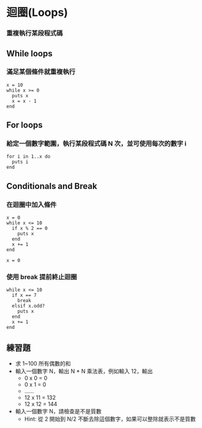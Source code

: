 # 迴圈(Loops)
### 重複執行某段程式碼

## While loops
### 滿足某個條件就重複執行

	x = 10
	while x >= 0
	  puts x
	  x = x - 1
	end

## For loops
### 給定一個數字範圍，執行某段程式碼 N 次，並可使用每次的數字 i 

	for i in 1..x do
	  puts i
	end
	
## Conditionals and Break
### 在迴圈中加入條件

	x = 0
	while x <= 10
	  if x % 2 == 0
	    puts x
	  end
	  x += 1
	end
	
	x = 0

### 使用 break 提前終止迴圈

	while x <= 10
	  if x == 7
 	    break
	  elsif x.odd?
    	puts x
	  end
	  x += 1
	end

## 練習題

* 求 1~100 所有偶數的和
* 輸入一個數字 N，輸出 N * N 乘法表，例如輸入 12，輸出
  * 0 x 0 = 0
  * 0 x 1 = 0
  * ......
  * 12 x 11 = 132
  * 12 x 12 = 144
* 輸入一個數字 N，請檢查是不是質數
  * Hint: 從 2 開始到 N/2 不斷去除這個數字，如果可以整除就表示不是質數